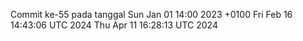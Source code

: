 Commit ke-55 pada tanggal Sun Jan 01 14:00 2023 +0100
Fri Feb 16 14:43:06 UTC 2024
Thu Apr 11 16:28:13 UTC 2024
